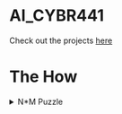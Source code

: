 # AI_CYBR441
Check out the projects [here](https://kingallice.github.io/AI_CYBR441/)

# The How
<details>
  <summary>N*M Puzzle</summary>
  <p>
    
## Concept
The N*M Puzzle is a puzzle that the goal is to get the tiles to a desired pattern. This may seem simple, but the order of the tiles changes what is possible. This is because the tiles can only slide into the open space. So, looking at the open space, one can either go up, down, left, or right. Our version creates a puzzle that has a max size of 25x25, however, this is rare and size in practice stays much closer to the range 15.

## Solvability
The solvability of the puzzle can be determined by looking at parity. If one were to move the open space to the bottom corner, they can intiate a sequence of swaps. You start from the first place swapping the tile that should be in the selected place and the tile that are currently within that space. One would continue doing this until the puzzle is solved. After that you check the number of swaps that occurred, and if that number would happen to be odd, then the puzzle is able to  go to the desired goal state. Otherwise a piece would need to be swapped to allow for the player to achieve the desired goal.
    
## Algorithm
The algorithm to solve the puzzle works by first solving the lines, and its remaining corner, until only two lines remain. Then it solves those lines to simplify the puzzle down to a 2x3 puzzle. This is then solved using a brute force method.
    <details><summary>In Depth</summary>
### Row[0] -> Row[LastRow-2]
#### Line
The lines are solved by first moving the open space next to the desired piece to place in its correct position. From here we rotate so that the piece moves up and move nearby again. This occurs until the piece is located within the row below its correct row . Next, the piece is rotated so that it moves horizontally until the piece is placed in the correct column. From here a rotation occurs that places the piece in the correct location.
#### Remaining Line Corners
The remaining corners within each line are solved by first placing the open space below the second to last index in the row. Then a rotation occurs placing this tile in the corner. Next is to find the tile which is to go in the corner. We move the open space so that it is within the column to the left of the tile. We then move down until rows are matching. From here we move to the right of tile and implement {Up, Right, Right, Down, Left} until the tile reaches the far-most right column. From here we rotate so that the tile is within the row above the open space, and move the open space below this tile. Then we can implement {Left, Up, Up, Right, Down} until the tile is within the corner. Doing this places both of the tiles at the end of each row into the correct places, as the move is essentially a rotate of {Up, Right, Down, Left}. As this rotate is the final part of placing these tiles when tile[n-1] of the row is located above tile[n] of the row.
### Last Two Rows
#### Simplifying

    </details>
  </p>
</details>
